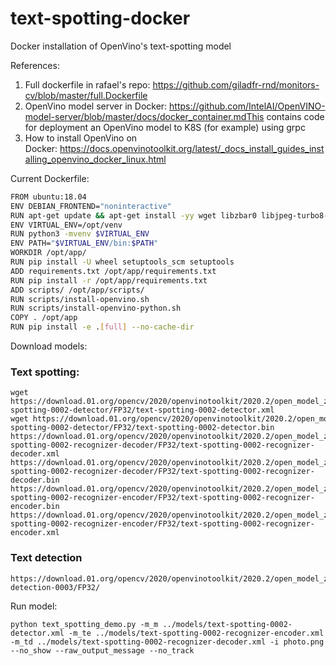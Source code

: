 # text-spotting-docker
Docker installation of OpenVino's text-spotting model

References:

1. Full dockerfile in rafael's repo: https://github.com/giladfr-rnd/monitors-cv/blob/master/full.Dockerfile
1. OpenVino model server in Docker: https://github.com/IntelAI/OpenVINO-model-server/blob/master/docs/docker_container.mdThis contains code for deployment an OpenVino model to K8S (for example) using grpc
1. How to install OpenVino on Docker: https://docs.openvinotoolkit.org/latest/_docs_install_guides_installing_openvino_docker_linux.html

Current Dockerfile:
```sh
FROM ubuntu:18.04
ENV DEBIAN_FRONTEND="noninteractive"
RUN apt-get update && apt-get install -yy wget libzbar0 libjpeg-turbo8-dev libz-dev python3-pip python3-venv git python3-tk &&  rm -rf /var/lib/apt/lists/*
ENV VIRTUAL_ENV=/opt/venv
RUN python3 -mvenv $VIRTUAL_ENV
ENV PATH="$VIRTUAL_ENV/bin:$PATH"
WORKDIR /opt/app/
RUN pip install -U wheel setuptools_scm setuptools
ADD requirements.txt /opt/app/requirements.txt
RUN pip install -r /opt/app/requirements.txt
ADD scripts/ /opt/app/scripts/
RUN scripts/install-openvino.sh
RUN scripts/install-openvino-python.sh
COPY . /opt/app
RUN pip install -e .[full] --no-cache-dir
```

Download models:

### Text spotting:

```
wget https://download.01.org/opencv/2020/openvinotoolkit/2020.2/open_model_zoo/models_bin/3/text-spotting-0002-detector/FP32/text-spotting-0002-detector.xml
wget https://download.01.org/opencv/2020/openvinotoolkit/2020.2/open_model_zoo/models_bin/3/text-spotting-0002-detector/FP32/text-spotting-0002-detector.bin
https://download.01.org/opencv/2020/openvinotoolkit/2020.2/open_model_zoo/models_bin/3/text-spotting-0002-recognizer-decoder/FP32/text-spotting-0002-recognizer-decoder.xml
https://download.01.org/opencv/2020/openvinotoolkit/2020.2/open_model_zoo/models_bin/3/text-spotting-0002-recognizer-decoder/FP32/text-spotting-0002-recognizer-decoder.bin
https://download.01.org/opencv/2020/openvinotoolkit/2020.2/open_model_zoo/models_bin/3/text-spotting-0002-recognizer-encoder/FP32/text-spotting-0002-recognizer-encoder.bin
https://download.01.org/opencv/2020/openvinotoolkit/2020.2/open_model_zoo/models_bin/3/text-spotting-0002-recognizer-encoder/FP32/text-spotting-0002-recognizer-encoder.xml

```

### Text detection

```
https://download.01.org/opencv/2020/openvinotoolkit/2020.2/open_model_zoo/models_bin/3/text-detection-0003/FP32/
```


Run model:
```
python text_spotting_demo.py -m_m ../models/text-spotting-0002-detector.xml -m_te ../models/text-spotting-0002-recognizer-encoder.xml -m_td ../models/text-spotting-0002-recognizer-decoder.xml -i photo.png --no_show --raw_output_message --no_track
```
